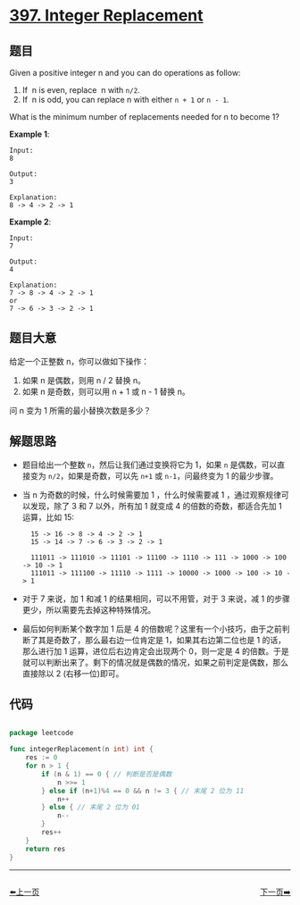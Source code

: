 # [397. Integer Replacement](https://leetcode.com/problems/integer-replacement/)


## 题目

Given a positive integer n and you can do operations as follow:

1. If  n is even, replace  n with `n/2`.
2. If  n is odd, you can replace n with either `n + 1` or `n - 1`.

What is the minimum number of replacements needed for n to become 1?

**Example 1**:

    Input:
    8
    
    Output:
    3
    
    Explanation:
    8 -> 4 -> 2 -> 1

**Example 2**:

    Input:
    7
    
    Output:
    4
    
    Explanation:
    7 -> 8 -> 4 -> 2 -> 1
    or
    7 -> 6 -> 3 -> 2 -> 1


## 题目大意

给定一个正整数 n，你可以做如下操作：

1. 如果 n 是偶数，则用 n / 2 替换 n。
2. 如果 n 是奇数，则可以用 n + 1 或 n - 1 替换 n。

问 n 变为 1 所需的最小替换次数是多少？


## 解题思路


- 题目给出一个整数 `n`，然后让我们通过变换将它为 1，如果 `n` 是偶数，可以直接变为 `n/2`，如果是奇数，可以先 `n+1` 或 `n-1`，问最终变为 1 的最少步骤。
- 当 n 为奇数的时候，什么时候需要加 1 ，什么时候需要减 1 ，通过观察规律可以发现，除了 3 和 7 以外，所有加 1 就变成 4 的倍数的奇数，都适合先加 1 运算，比如 15:

        15 -> 16 -> 8 -> 4 -> 2 -> 1
        15 -> 14 -> 7 -> 6 -> 3 -> 2 -> 1
        
        111011 -> 111010 -> 11101 -> 11100 -> 1110 -> 111 -> 1000 -> 100 -> 10 -> 1
        111011 -> 111100 -> 11110 -> 1111 -> 10000 -> 1000 -> 100 -> 10 -> 1

- 对于 7 来说，加 1 和减 1 的结果相同，可以不用管，对于 3 来说，减 1 的步骤更少，所以需要先去掉这种特殊情况。
- 最后如何判断某个数字加 1 后是 4 的倍数呢？这里有一个小技巧，由于之前判断了其是奇数了，那么最右边一位肯定是 1，如果其右边第二位也是 1 的话，那么进行加 1 运算，进位后右边肯定会出现两个 0，则一定是 4 的倍数。于是就可以判断出来了。剩下的情况就是偶数的情况，如果之前判定是偶数，那么直接除以 2 (右移一位)即可。



## 代码

```go

package leetcode

func integerReplacement(n int) int {
	res := 0
	for n > 1 {
		if (n & 1) == 0 { // 判断是否是偶数
			n >>= 1
		} else if (n+1)%4 == 0 && n != 3 { // 末尾 2 位为 11
			n++
		} else { // 末尾 2 位为 01
			n--
		}
		res++
	}
	return res
}

```


----------------------------------------------
<div style="display: flex;justify-content: space-between;align-items: center;">
<p><a href="https://books.halfrost.com/leetcode/ChapterFour/0300~0399/0394.Decode-String/">⬅️上一页</a></p>
<p><a href="https://books.halfrost.com/leetcode/ChapterFour/0300~0399/0399.Evaluate-Division/">下一页➡️</a></p>
</div>
